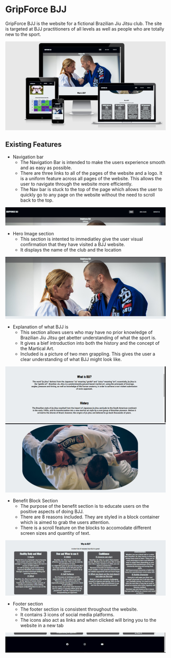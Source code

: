 # GripForce BJJ

GripForce BJJ is the website for a fictional Brazilian Jiu Jitsu club. The site is targeted at BJJ practitioners of all levels as well as people who are totally new to the sport.

![Mockup of GripForce the website](docs/feature-screenshots/gripforce-mockup.png)

## Existing Features

* Navigation bar
   * The Navigation Bar is intended to make the users experience smooth and as easy as possible.  
   * There are three links to all of the pages of the website and a logo. It is a uniform feature across all pages of the website.
   This allows the user to navigate through the website more efficiently.
   * The Nav bar is stuck to the top of the page which allows the user to quickly go to any page on the website without the need to scroll back to the top. 

 ![Screenshot of Navbar](docs/feature-screenshots/navbar.png)

 * Hero Image section
    * This section is intented to immediatley give the user visual confirmation that they have visited a BJJ website.
    * It displays the name of the club and the location

 ![Screenshot of Hero section](docs/feature-screenshots/hero-screenshot.png)

* Explanation of what BJJ is
   * This section allows users who may have no prior knowledge of Brazilian Jiu Jitsu get abetter understanding of what the sport is. 
   * It gives a bief introduction into both the history and the concept of the Martical Art.
   * Included is a picture of two men grappling. This gives the user a clear understanding of what BJJ might look like. 

 ![Screenshot of BJJ](docs/feature-screenshots/explanation-bjj.png)
 ![Screenshot of two men grappling](docs/feature-screenshots/grappling-screenshot.png)

 * Benefit Block Section
    * The purpose of the benefit section is to educate users on the positive aspects of doing BJJ.
    * There are 8 reasons included. They are styled in a block container which is aimed to grab the users attention. 
    * There is a scroll feature on the blocks to accomodate different screen sizes and quantity of text.

![Screenshot of the benefits of doing BJJ](docs/feature-screenshots/benefits-screenshot.png)

* Footer section
   * The footer section is consistent throughout the website. 
   * It contains 3 icons of social media platforms.
   * The icons also act as links and when clicked will bring you to the website in a new tab

![Screenshot of the footer](docs/feature-screenshots/footer-screenshot.png)

